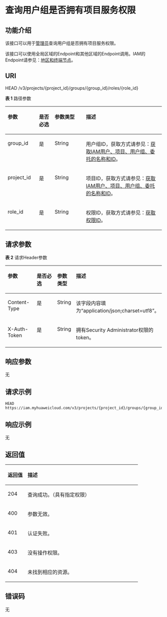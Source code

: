 # 查询用户组是否拥有项目服务权限<a name="zh-cn_topic_0057845620"></a>

## 功能介绍<a name="zh-cn_topic_0222037534_section4990132718334"></a>

该接口可以用于[管理员](https://support.huaweicloud.com/usermanual-iam/zh-cn_topic_0079496985.html)查询用户组是否拥有项目服务权限。

该接口可以使用全局区域的Endpoint和其他区域的Endpoint调用。IAM的Endpoint请参见：[地区和终端节点](https://developer.huaweicloud.com/endpoint?IAM)。

## URI<a name="zh-cn_topic_0222037534_section699072713310"></a>

HEAD /v3/projects/\{project\_id\}/groups/\{group\_id\}/roles/\{role\_id\}

**表 1**  路径参数

<a name="zh-cn_topic_0222037534_table1499232763311"></a>
<table><thead align="left"><tr id="zh-cn_topic_0222037534_row799122773312"><th class="cellrowborder" valign="top" width="20%" id="mcps1.2.5.1.1"><p id="zh-cn_topic_0222037534_p19921527173316"><a name="zh-cn_topic_0222037534_p19921527173316"></a><a name="zh-cn_topic_0222037534_p19921527173316"></a>参数</p>
</th>
<th class="cellrowborder" valign="top" width="10%" id="mcps1.2.5.1.2"><p id="zh-cn_topic_0222037534_p1999262753317"><a name="zh-cn_topic_0222037534_p1999262753317"></a><a name="zh-cn_topic_0222037534_p1999262753317"></a>是否必选</p>
</th>
<th class="cellrowborder" valign="top" width="20%" id="mcps1.2.5.1.3"><p id="zh-cn_topic_0222037534_p399232763313"><a name="zh-cn_topic_0222037534_p399232763313"></a><a name="zh-cn_topic_0222037534_p399232763313"></a>参数类型</p>
</th>
<th class="cellrowborder" valign="top" width="50%" id="mcps1.2.5.1.4"><p id="zh-cn_topic_0222037534_p15992162713336"><a name="zh-cn_topic_0222037534_p15992162713336"></a><a name="zh-cn_topic_0222037534_p15992162713336"></a>描述</p>
</th>
</tr>
</thead>
<tbody><tr id="zh-cn_topic_0222037534_row14991172703311"><td class="cellrowborder" valign="top" width="20%" headers="mcps1.2.5.1.1 "><p id="zh-cn_topic_0222037534_p17993172763317"><a name="zh-cn_topic_0222037534_p17993172763317"></a><a name="zh-cn_topic_0222037534_p17993172763317"></a>group_id</p>
</td>
<td class="cellrowborder" valign="top" width="10%" headers="mcps1.2.5.1.2 "><p id="zh-cn_topic_0222037534_p49931271337"><a name="zh-cn_topic_0222037534_p49931271337"></a><a name="zh-cn_topic_0222037534_p49931271337"></a>是</p>
</td>
<td class="cellrowborder" valign="top" width="20%" headers="mcps1.2.5.1.3 "><p id="zh-cn_topic_0222037534_p10993102703311"><a name="zh-cn_topic_0222037534_p10993102703311"></a><a name="zh-cn_topic_0222037534_p10993102703311"></a>String</p>
</td>
<td class="cellrowborder" valign="top" width="50%" headers="mcps1.2.5.1.4 "><p id="zh-cn_topic_0222037534_p799342717337"><a name="zh-cn_topic_0222037534_p799342717337"></a><a name="zh-cn_topic_0222037534_p799342717337"></a>用户组ID，获取方式请参见：<a href="获取IAM用户-项目-用户组-委托的名称和ID.md">获取IAM用户、项目、用户组、委托的名称和ID</a>。</p>
</td>
</tr>
<tr id="zh-cn_topic_0222037534_row69911227193312"><td class="cellrowborder" valign="top" width="20%" headers="mcps1.2.5.1.1 "><p id="zh-cn_topic_0222037534_p18994182703314"><a name="zh-cn_topic_0222037534_p18994182703314"></a><a name="zh-cn_topic_0222037534_p18994182703314"></a>project_id</p>
</td>
<td class="cellrowborder" valign="top" width="10%" headers="mcps1.2.5.1.2 "><p id="zh-cn_topic_0222037534_p599419278336"><a name="zh-cn_topic_0222037534_p599419278336"></a><a name="zh-cn_topic_0222037534_p599419278336"></a>是</p>
</td>
<td class="cellrowborder" valign="top" width="20%" headers="mcps1.2.5.1.3 "><p id="zh-cn_topic_0222037534_p699492713330"><a name="zh-cn_topic_0222037534_p699492713330"></a><a name="zh-cn_topic_0222037534_p699492713330"></a>String</p>
</td>
<td class="cellrowborder" valign="top" width="50%" headers="mcps1.2.5.1.4 "><p id="zh-cn_topic_0222037534_p999462716337"><a name="zh-cn_topic_0222037534_p999462716337"></a><a name="zh-cn_topic_0222037534_p999462716337"></a>项目ID，获取方式请参见：<a href="获取IAM用户-项目-用户组-委托的名称和ID.md">获取IAM用户、项目、用户组、委托的名称和ID</a>。</p>
</td>
</tr>
<tr id="zh-cn_topic_0222037534_row099162717330"><td class="cellrowborder" valign="top" width="20%" headers="mcps1.2.5.1.1 "><p id="zh-cn_topic_0222037534_p17995112714335"><a name="zh-cn_topic_0222037534_p17995112714335"></a><a name="zh-cn_topic_0222037534_p17995112714335"></a>role_id</p>
</td>
<td class="cellrowborder" valign="top" width="10%" headers="mcps1.2.5.1.2 "><p id="zh-cn_topic_0222037534_p129953270339"><a name="zh-cn_topic_0222037534_p129953270339"></a><a name="zh-cn_topic_0222037534_p129953270339"></a>是</p>
</td>
<td class="cellrowborder" valign="top" width="20%" headers="mcps1.2.5.1.3 "><p id="zh-cn_topic_0222037534_p1099532743311"><a name="zh-cn_topic_0222037534_p1099532743311"></a><a name="zh-cn_topic_0222037534_p1099532743311"></a>String</p>
</td>
<td class="cellrowborder" valign="top" width="50%" headers="mcps1.2.5.1.4 "><p id="zh-cn_topic_0222037534_p109951027163312"><a name="zh-cn_topic_0222037534_p109951027163312"></a><a name="zh-cn_topic_0222037534_p109951027163312"></a>权限ID，获取方式请参见：<a href="查询权限列表.md">获取权限ID</a>。</p>
</td>
</tr>
</tbody>
</table>

## 请求参数<a name="zh-cn_topic_0222037534_section189965275331"></a>

**表 2**  请求Header参数

<a name="zh-cn_topic_0222037534_HeaderParameter"></a>
<table><thead align="left"><tr id="zh-cn_topic_0222037534_row119964275335"><th class="cellrowborder" valign="top" width="20%" id="mcps1.2.5.1.1"><p id="zh-cn_topic_0222037534_p189963270333"><a name="zh-cn_topic_0222037534_p189963270333"></a><a name="zh-cn_topic_0222037534_p189963270333"></a>参数</p>
</th>
<th class="cellrowborder" valign="top" width="20%" id="mcps1.2.5.1.2"><p id="zh-cn_topic_0222037534_p3997122716339"><a name="zh-cn_topic_0222037534_p3997122716339"></a><a name="zh-cn_topic_0222037534_p3997122716339"></a>是否必选</p>
</th>
<th class="cellrowborder" valign="top" width="10%" id="mcps1.2.5.1.3"><p id="zh-cn_topic_0222037534_p1799782763312"><a name="zh-cn_topic_0222037534_p1799782763312"></a><a name="zh-cn_topic_0222037534_p1799782763312"></a>参数类型</p>
</th>
<th class="cellrowborder" valign="top" width="50%" id="mcps1.2.5.1.4"><p id="zh-cn_topic_0222037534_p139971527163311"><a name="zh-cn_topic_0222037534_p139971527163311"></a><a name="zh-cn_topic_0222037534_p139971527163311"></a>描述</p>
</th>
</tr>
</thead>
<tbody><tr id="zh-cn_topic_0222037534_row20996132719331"><td class="cellrowborder" valign="top" width="20%" headers="mcps1.2.5.1.1 "><p id="zh-cn_topic_0222037534_p1799722714339"><a name="zh-cn_topic_0222037534_p1799722714339"></a><a name="zh-cn_topic_0222037534_p1799722714339"></a>Content-Type</p>
</td>
<td class="cellrowborder" valign="top" width="20%" headers="mcps1.2.5.1.2 "><p id="zh-cn_topic_0222037534_p2998102712330"><a name="zh-cn_topic_0222037534_p2998102712330"></a><a name="zh-cn_topic_0222037534_p2998102712330"></a>是</p>
</td>
<td class="cellrowborder" valign="top" width="10%" headers="mcps1.2.5.1.3 "><p id="zh-cn_topic_0222037534_p199981627173313"><a name="zh-cn_topic_0222037534_p199981627173313"></a><a name="zh-cn_topic_0222037534_p199981627173313"></a>String</p>
</td>
<td class="cellrowborder" valign="top" width="50%" headers="mcps1.2.5.1.4 "><p id="zh-cn_topic_0222037534_p1899882711332"><a name="zh-cn_topic_0222037534_p1899882711332"></a><a name="zh-cn_topic_0222037534_p1899882711332"></a>该字段内容填为“application/json;charset=utf8”。</p>
</td>
</tr>
<tr id="zh-cn_topic_0222037534_row5996427123319"><td class="cellrowborder" valign="top" width="20%" headers="mcps1.2.5.1.1 "><p id="zh-cn_topic_0222037534_p599813276331"><a name="zh-cn_topic_0222037534_p599813276331"></a><a name="zh-cn_topic_0222037534_p599813276331"></a>X-Auth-Token</p>
</td>
<td class="cellrowborder" valign="top" width="20%" headers="mcps1.2.5.1.2 "><p id="zh-cn_topic_0222037534_p1799812711334"><a name="zh-cn_topic_0222037534_p1799812711334"></a><a name="zh-cn_topic_0222037534_p1799812711334"></a>是</p>
</td>
<td class="cellrowborder" valign="top" width="10%" headers="mcps1.2.5.1.3 "><p id="zh-cn_topic_0222037534_p4999427103310"><a name="zh-cn_topic_0222037534_p4999427103310"></a><a name="zh-cn_topic_0222037534_p4999427103310"></a>String</p>
</td>
<td class="cellrowborder" valign="top" width="50%" headers="mcps1.2.5.1.4 "><p id="zh-cn_topic_0222037534_p8999102713339"><a name="zh-cn_topic_0222037534_p8999102713339"></a><a name="zh-cn_topic_0222037534_p8999102713339"></a>拥有Security Administrator权限的token。</p>
</td>
</tr>
</tbody>
</table>

## 响应参数<a name="zh-cn_topic_0222037534_section1799922711337"></a>

无

## 请求示例<a name="zh-cn_topic_0222037534_section9999132716332"></a>

```
HEAD https://iam.myhuaweicloud.com/v3/projects/{project_id}/groups/{group_id}/roles/{role_id}
```

## 响应示例<a name="zh-cn_topic_0222037534_section4152810336"></a>

无

## 返回值<a name="zh-cn_topic_0222037534_section5252843315"></a>

<a name="zh-cn_topic_0222037534_table283"></a>
<table><thead align="left"><tr id="zh-cn_topic_0222037534_row931528113314"><th class="cellrowborder" valign="top" width="15%" id="mcps1.1.3.1.1"><p id="zh-cn_topic_0222037534_p194182818337"><a name="zh-cn_topic_0222037534_p194182818337"></a><a name="zh-cn_topic_0222037534_p194182818337"></a>返回值</p>
</th>
<th class="cellrowborder" valign="top" width="85%" id="mcps1.1.3.1.2"><p id="zh-cn_topic_0222037534_p14402811339"><a name="zh-cn_topic_0222037534_p14402811339"></a><a name="zh-cn_topic_0222037534_p14402811339"></a>描述</p>
</th>
</tr>
</thead>
<tbody><tr id="zh-cn_topic_0222037534_row1432284337"><td class="cellrowborder" valign="top" width="15%" headers="mcps1.1.3.1.1 "><p id="zh-cn_topic_0222037534_p164122843317"><a name="zh-cn_topic_0222037534_p164122843317"></a><a name="zh-cn_topic_0222037534_p164122843317"></a>204</p>
</td>
<td class="cellrowborder" valign="top" width="85%" headers="mcps1.1.3.1.2 "><p id="zh-cn_topic_0222037534_p54142815337"><a name="zh-cn_topic_0222037534_p54142815337"></a><a name="zh-cn_topic_0222037534_p54142815337"></a>查询成功。（具有指定权限）</p>
</td>
</tr>
<tr id="zh-cn_topic_0222037534_row193182820334"><td class="cellrowborder" valign="top" width="15%" headers="mcps1.1.3.1.1 "><p id="zh-cn_topic_0222037534_p19402813313"><a name="zh-cn_topic_0222037534_p19402813313"></a><a name="zh-cn_topic_0222037534_p19402813313"></a>400</p>
</td>
<td class="cellrowborder" valign="top" width="85%" headers="mcps1.1.3.1.2 "><p id="zh-cn_topic_0222037534_p145102813334"><a name="zh-cn_topic_0222037534_p145102813334"></a><a name="zh-cn_topic_0222037534_p145102813334"></a>参数无效。</p>
</td>
</tr>
<tr id="zh-cn_topic_0222037534_row63192873316"><td class="cellrowborder" valign="top" width="15%" headers="mcps1.1.3.1.1 "><p id="zh-cn_topic_0222037534_p1051228173310"><a name="zh-cn_topic_0222037534_p1051228173310"></a><a name="zh-cn_topic_0222037534_p1051228173310"></a>401</p>
</td>
<td class="cellrowborder" valign="top" width="85%" headers="mcps1.1.3.1.2 "><p id="zh-cn_topic_0222037534_p1572813334"><a name="zh-cn_topic_0222037534_p1572813334"></a><a name="zh-cn_topic_0222037534_p1572813334"></a>认证失败。</p>
</td>
</tr>
<tr id="zh-cn_topic_0222037534_row19317283336"><td class="cellrowborder" valign="top" width="15%" headers="mcps1.1.3.1.1 "><p id="zh-cn_topic_0222037534_p17513281338"><a name="zh-cn_topic_0222037534_p17513281338"></a><a name="zh-cn_topic_0222037534_p17513281338"></a>403</p>
</td>
<td class="cellrowborder" valign="top" width="85%" headers="mcps1.1.3.1.2 "><p id="zh-cn_topic_0222037534_p454280332"><a name="zh-cn_topic_0222037534_p454280332"></a><a name="zh-cn_topic_0222037534_p454280332"></a>没有操作权限。</p>
</td>
</tr>
<tr id="zh-cn_topic_0222037534_row8311287336"><td class="cellrowborder" valign="top" width="15%" headers="mcps1.1.3.1.1 "><p id="zh-cn_topic_0222037534_p16828113315"><a name="zh-cn_topic_0222037534_p16828113315"></a><a name="zh-cn_topic_0222037534_p16828113315"></a>404</p>
</td>
<td class="cellrowborder" valign="top" width="85%" headers="mcps1.1.3.1.2 "><p id="zh-cn_topic_0222037534_p86192863320"><a name="zh-cn_topic_0222037534_p86192863320"></a><a name="zh-cn_topic_0222037534_p86192863320"></a>未找到相应的资源。</p>
</td>
</tr>
</tbody>
</table>

## 错误码<a name="zh-cn_topic_0222037534_section126192863317"></a>

无

